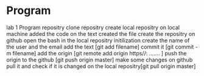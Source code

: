 # Program
lab 1
Program repositry
clone repositry
create local repositry on local machine
added the code on the text
created the file
create the repositry on github
open the bash in the local repositry
initilization
create the name of the user and the email
add the text [git add filename]
commit it [git commit -m filename] 
add the origin [git remote add origin https//: ....... ]
push the origin to the github [git push origin master]
make some changes on github pull it and check if it is changed on the local repositry[git pull origin master]

